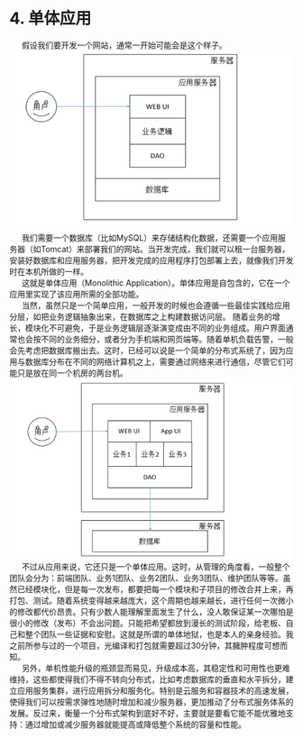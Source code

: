 # 4. 单体应用
&ensp; &ensp; 假设我们要开发一个网站，通常一开始可能会是这个样子。   
![](/assets/monolithic.png)   
&ensp; &ensp; 我们需要一个数据库（比如MySQL）来存储结构化数据，还需要一个应用服务器（如Tomcat）来部署我们的网站。当开发完成，我们就可以租一台服务器，安装好数据库和应用服务器，把开发完成的应用程序打包部署上去，就像我们开发时在本机所做的一样。  
 &ensp; &ensp; 这就是单体应用（Monolithic Application）。单体应用是自包含的，它在一个应用里实现了该应用所需的全部功能。   
 &ensp; &ensp; 当然，虽然只是一个简单应用，一般开发的时候也会遵循一些最佳实践给应用分层，如把业务逻辑抽象出来，在数据库之上构建数据访问层。 随着业务的增长，模块化不可避免，于是业务逻辑层逐渐演变成由不同的业务组成。用户界面通常也会按不同的业务细分，或者分为手机端和网页端等。随着单机负载告警，一般会先考虑把数据库搬出去。这时，已经可以说是一个简单的分布式系统了，因为应用与数据库分布在不同的网络计算机之上，需要通过网络来进行通信，尽管它们可能只是放在同一个机房的两台机。   
![](/assets/monolithic1.png)   
&ensp; &ensp; 不过从应用来说，它还只是一个单体应用。这时，从管理的角度看，一般整个团队会分为：前端团队、业务1团队、业务2团队、业务3团队、维护团队等等。虽然已经模块化，但是每一次发布，都要把每一个模块和子项目的修改合并上来，再打包、测试。随着系统变得越来越庞大，这个周期也越来越长，进行任何一次微小的修改都代价昂贵。只有少数人能理解里面发生了什么，没人敢保证某一次哪怕是很小的修改（发布）不会出问题。只能把希望都放到漫长的测试阶段，给老板、自己和整个团队一些证据和安慰。这就是所谓的单体地狱，也是本人的亲身经验。我之前所参与过的一个项目，光编译和打包就需要超过30分钟，其臃肿程度可想而知。   
&ensp; &ensp; 另外，单机性能升级的瓶颈显而易见，升级成本高，其稳定性和可用性也更难维持，这些都使得我们不得不转向分布式，比如考虑数据库的垂直和水平拆分，建立应用服务集群，进行应用拆分和服务化。特别是云服务和容器技术的高速发展，使得我们可以按需求弹性地随时增加和减少服务器，更加推动了分布式服务体系的发展。反过来，衡量一个分布式架构到底好不好，主要就是要看它能不能优雅地支持：通过增加或减少服务器就能提高或降低整个系统的容量和性能。
